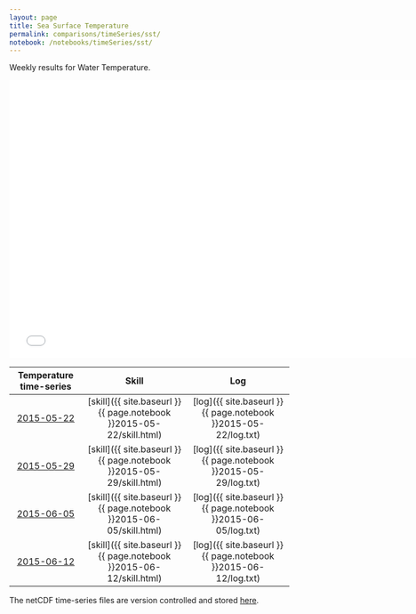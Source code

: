 ```yaml
---
layout: page
title: Sea Surface Temperature
permalink: comparisons/timeSeries/sst/
notebook: /notebooks/timeSeries/sst/
---
```


Weekly results for Water Temperature.

<iframe width="750" height="500" frameBorder="0" src="{{ site.baseurl }}{{ page.notebook }}2015-06-12/mapa.html" name="iframe"> <p>Your browser does not support iframes.</p> </iframe>


| Temperature time-series                                                                            | Skill                                                                | Log                                                            |
|:--------------------------------------------------------------------------------------------------:|:--------------------------------------------------------------------:|:--------------------------------------------------------------:|
| <a href="{{ site.baseurl }}{{ page.notebook }}2015-05-22/mapa.html" target="iframe">2015-05-22</a> | [skill]({{ site.baseurl }}{{ page.notebook }}2015-05-22/skill.html)  | [log]({{ site.baseurl }}{{ page.notebook }}2015-05-22/log.txt) |
| <a href="{{ site.baseurl }}{{ page.notebook }}2015-05-29/mapa.html" target="iframe">2015-05-29</a> | [skill]({{ site.baseurl }}{{ page.notebook }}2015-05-29/skill.html)  | [log]({{ site.baseurl }}{{ page.notebook }}2015-05-29/log.txt) |
| <a href="{{ site.baseurl }}{{ page.notebook }}2015-06-05/mapa.html" target="iframe">2015-06-05</a> | [skill]({{ site.baseurl }}{{ page.notebook }}2015-06-05/skill.html)  | [log]({{ site.baseurl }}{{ page.notebook }}2015-06-05/log.txt) |
| <a href="{{ site.baseurl }}{{ page.notebook }}2015-06-12/mapa.html" target="iframe">2015-06-12</a> | [skill]({{ site.baseurl }}{{ page.notebook }}2015-06-12/skill.html)  | [log]({{ site.baseurl }}{{ page.notebook }}2015-06-12/log.txt) |

The netCDF time-series files are version controlled and stored [here](https://github.com/ocefpaf/secoora/tree/gh-pages/notebooks/timeSeries/sst).
